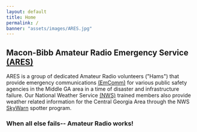 ```yaml
---
layout: default
title: Home
permalink: /
banner: "assets/images/ARES.jpg"
---
```


## Macon-Bibb Amateur Radio Emergency Service [(ARES)](http://www.arrl.org/ares)

ARES is a group of dedicated Amateur Radio volunteers ("Hams") that provide emergency communications [(EmComm)](http://www.arrl.org/emergency-communications) for various public safety agencies in the Middle GA area in a time of disaster and infrastructure failure.  Our National Weather Service [(NWS)](http://www.weather.gov/) trained members also provide weather related information for the Central Georgia Area through the NWS [SkyWarn](http://www.weather.gov/skywarn/) spotter program.

### When all else fails-- Amateur Radio works!